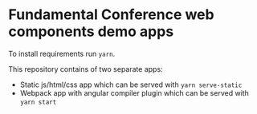 # Fundamental Conference web components demo apps

To install requirements run `yarn`.

This repository contains of two separate apps:

- Static js/html/css app which can be served with `yarn serve-static`
- Webpack app with angular compiler plugin which can be served with `yarn start`

